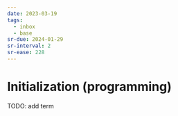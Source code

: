 ```yaml
---
date: 2023-03-19
tags:
  - inbox
  - base
sr-due: 2024-01-29
sr-interval: 2
sr-ease: 228
---
```


# Initialization (programming)

TODO: add term
